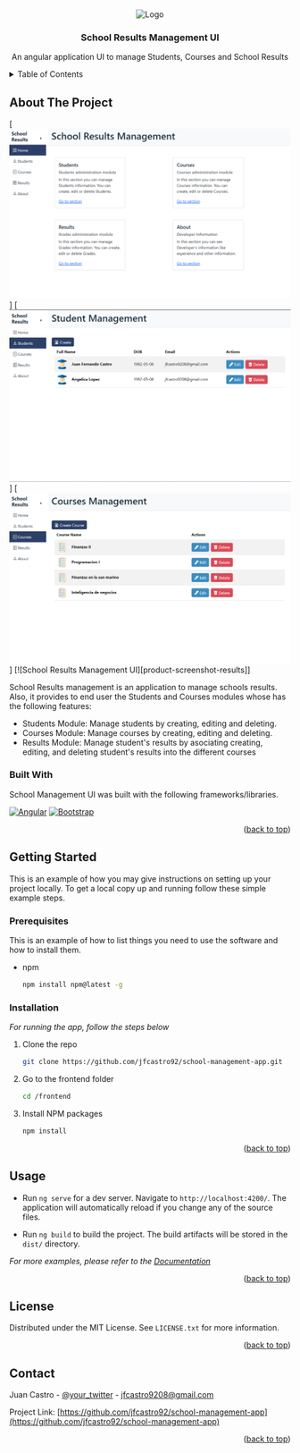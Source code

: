 <a name="readme-top"></a>

<!-- PROJECT LOGO -->
<br />
<div align="center">
    <img src="images/logo.svg" alt="Logo" width="80" height="80">
  <h3 align="center">School Results Management UI</h3>

  <p align="center">
    An angular application UI to manage Students, Courses and School Results
  </p>
</div>



<!-- TABLE OF CONTENTS -->
<details>
  <summary>Table of Contents</summary>
  <ol>
    <li>
      <a href="#about-the-project">About The Project</a>
      <ul>
        <li><a href="#built-with">Built With</a></li>
      </ul>
    </li>
    <li>
      <a href="#getting-started">Getting Started</a>
      <ul>
        <li><a href="#prerequisites">Prerequisites</a></li>
        <li><a href="#installation">Installation</a></li>
      </ul>
    </li>
    <li><a href="#usage">Usage</a></li>
    <li><a href="#license">License</a></li>
    <li><a href="#contact">Contact</a></li>
  </ol>
</details>


<!-- ABOUT THE PROJECT -->
## About The Project

[![School Results Management UI][product-screenshot-home]]
[![School Results Management UI][product-screenshot-students]]
[![School Results Management UI][product-screenshot-courses]]
[![School Results Management UI][product-screenshot-results]]


School Results management is an application to manage schools results. Also, it provides to end user the Students and Courses modules whose has the following features:

* Students Module: Manage students by creating, editing and deleting.
* Courses Module: Manage courses by creating, editing and deleting.
* Results Module: Manage student's results by asociating creating, editing, and deleting student's results into the      different courses

### Built With

School Management UI was built with the following frameworks/libraries.

[![Angular][Angular.io]][Angular-url] [![Bootstrap][Bootstrap.com]][Bootstrap-url]

<p align="right">(<a href="#readme-top">back to top</a>)</p>


<!-- GETTING STARTED -->
## Getting Started

This is an example of how you may give instructions on setting up your project locally.
To get a local copy up and running follow these simple example steps.

### Prerequisites

This is an example of how to list things you need to use the software and how to install them.
* npm
  ```sh
  npm install npm@latest -g
  ```

### Installation

_For running the app, follow the steps below_

1. Clone the repo
   ```sh
   git clone https://github.com/jfcastro92/school-management-app.git
   ```
2. Go to the frontend folder
   ```sh
   cd /frontend
   ```
3. Install NPM packages
   ```sh
   npm install
   ```

<p align="right">(<a href="#readme-top">back to top</a>)</p>


<!-- USAGE EXAMPLES -->
## Usage

* Run `ng serve` for a dev server. Navigate to `http://localhost:4200/`. The application will automatically reload if you change any of the source files.

* Run `ng build` to build the project. The build artifacts will be stored in the `dist/` directory.

_For more examples, please refer to the [Documentation](https://example.com)_

<p align="right">(<a href="#readme-top">back to top</a>)</p>


<!-- LICENSE -->
## License

Distributed under the MIT License. See `LICENSE.txt` for more information.

<p align="right">(<a href="#readme-top">back to top</a>)</p>


<!-- CONTACT -->
## Contact

Juan Castro - [@your_twitter](https://twitter.com/your_username) - jfcastro9208@gmail.com

Project Link: [https://github.com/jfcastro92/school-management-app](https://github.com/jfcastro92/school-management-app)

<p align="right">(<a href="#readme-top">back to top</a>)</p>


<!-- MARKDOWN LINKS & IMAGES -->
<!-- https://www.markdownguide.org/basic-syntax/#reference-style-links -->
[product-screenshot-home]: images/home.png
[product-screenshot-students]: images/students.png
[product-screenshot-courses]: images/courses.png
[product-screenshot-resutls]: images/results.png
[Next.js]: https://img.shields.io/badge/next.js-000000?style=for-the-badge&logo=nextdotjs&logoColor=white
[Next-url]: https://nextjs.org/
[Angular.io]: https://img.shields.io/badge/Angular-DD0031?style=for-the-badge&logo=angular&logoColor=white
[Angular-url]: https://angular.io/
[Bootstrap.com]: https://img.shields.io/badge/Bootstrap-563D7C?style=for-the-badge&logo=bootstrap&logoColor=white
[Bootstrap-url]: https://getbootstrap.com
[Ng-Bootstrap.com]: https://ng-bootstrap.github.io/img/logo-stack.svg
[Ng-Bootstrap-url]: https://ng-bootstrap.github.io/

